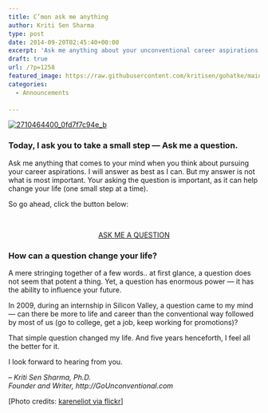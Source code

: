 ```yaml
---
title: C’mon ask me anything
author: Kriti Sen Sharma
type: post
date: 2014-09-20T02:45:40+00:00
excerpt: 'Ask me anything about your unconventional career aspirations. I will answer as best as I can. But more importantly, asking the question can help you. Added BONUS: you stand to win a $25 gift card today.'
draft: true
url: /?p=1258
featured_image: https://raw.githubusercontent.com/kritisen/gohatke/main/content/images/2014/09/2710464400_0fd7f7c94e_b.jpg
categories:
  - Announcements

---
```

[<img loading="lazy" decoding="async" class="aligncenter wp-image-1259" src="https://raw.githubusercontent.com/kritisen/gohatke/main/content/images/2014/09/2710464400_0fd7f7c94e_b.jpg" alt="2710464400_0fd7f7c94e_b" width="600" height="395" srcset="https://gohatke.kreativlabs.com/files/2014/09/2710464400_0fd7f7c94e_b.jpg 1024w, https://gohatke.kreativlabs.com/files/2014/09/2710464400_0fd7f7c94e_b-300x197.jpg 300w" sizes="(max-width: 600px) 100vw, 600px" />][1]

### Today, I ask you to take a small step &#8212; Ask me a question.

Ask me anything that comes to your mind when you think about pursuing your career aspirations. I will answer as best as I can. But my answer is not what is most important. Your asking the question is important, as it can help change your life (one small step at a time).

So go ahead, click the button below:

<center>
  <br /> <a href="http://gounconventional.com/forum/"></p> 
  
  <div class="button-green" align="center">
    ASK ME A QUESTION
  </div>
  
  <p>
    </a><a href="http://gounconventional.com/forum/"></a>
  </p>
  
  <p>
    </center>
  </p>
  
  <h3>
    How can a question change your life?
  </h3>
  
  <p>
    A mere stringing together of a few words.. at first glance, a question does not seem that potent a thing. Yet, a question has enormous power &#8212; it has the ability to influence your future.
  </p>
  
  <p>
    In 2009, during an internship in Silicon Valley, a question came to my mind &#8212; can there be more to life and career than the conventional way followed by most of us (go to college, get a job, keep working for promotions)?
  </p>
  
  <p>
    That simple question changed my life. And five years henceforth, I feel all the better for it.
  </p>
  
  <p>
    I look forward to hearing from you.
  </p>
  
  <p>
    <em>&#8211; Kriti Sen Sharma, Ph.D.</em><br /> <em> Founder and Writer, http://GoUnconventional.com</em>
  </p>
  
  <p>
    [Photo credits: <a href="https://www.flickr.com/photos/kareneliot/2710464400/" target="_blank" rel="noopener noreferrer">kareneliot via flickr</a>]
  </p>

 [1]: https://raw.githubusercontent.com/kritisen/gohatke/main/content/images/2014/09/2710464400_0fd7f7c94e_b.jpg